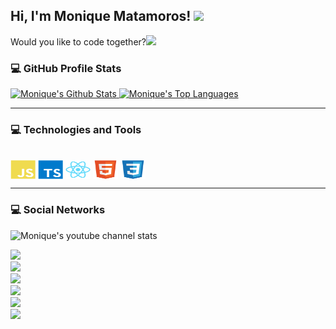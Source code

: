 <h2> Hi, I'm Monique Matamoros! <img src="https://media.giphy.com/media/mGcNjsfWAjY5AEZNw6/giphy.gif" width="50"></h2>
<p>Would you like to code together?</a><img src="https://media.giphy.com/media/WUlplcMpOCEmTGBtBW/giphy.gif" width="30">

 <h3>💻 GitHub Profile Stats</h3>
 

 <a href="https://github.com/anuraghazra/github-readme-stats">
     <img alt="Monique's Github Stats" src="https://denvercoder1-github-readme-stats.vercel.app/api/?username=TiffMonique&show_icons=true&include_all_commits=true&count_private=true&theme=react&bg_color=1F222E&title_color=F85D7F&icon_color=F8D866" height="192px">
 </a>

 <a href="https://github.com/anuraghazra/github-readme-stats">
     <img alt="Monique's Top Languages" src="https://github-readme-stats.vercel.app/api/top-langs/?username=TiffMonique&langs_count=8&layout=compact&theme=react&bg_color=1F222E&title_color=F85D7F&icon_color=F8D866&hide=Jupyter%20Notebook" height="192px">
 </a>
<hr>
  
<h3>💻 Technologies and Tools</h3>

<div style="display: inline_block"><br>
  <img align="center" alt="Monique-Js" height="30" width="40" src="https://raw.githubusercontent.com/devicons/devicon/master/icons/javascript/javascript-plain.svg">
  <img align="center" alt="Monique-Ts" height="30" width="40" src="https://raw.githubusercontent.com/devicons/devicon/master/icons/typescript/typescript-plain.svg">
  <img align="center" alt="Monique-React" height="30" width="40" src="https://raw.githubusercontent.com/devicons/devicon/master/icons/react/react-original.svg">
  <img align="center" alt="Monique-HTML" height="30" width="40" src="https://raw.githubusercontent.com/devicons/devicon/master/icons/html5/html5-original.svg">
  <img align="center" alt="Monique-CSS" height="30" width="40" src="https://raw.githubusercontent.com/devicons/devicon/master/icons/css3/css3-original.svg">       
</div>

<hr>
 <h3>💻 Social Networks</h3> 

 ![Monique's youtube channel stats](https://youtube-stats-card.vercel.app/api?channelid=UCpLDG26rmWQcvem3rqrlSOg&layout=extruded&theme=radical)
  <div style="display: flex; flex-direction: column;">
    <a href="https://www.youtube.com/channel/UCpLDG26rmWQcvem3rqrlSOg" target="_blank"><img src="https://img.shields.io/badge/YouTube-FF0000?style=for-the-badge&logo=youtube&logoColor=white" target="_blank"></a>
    <a href = "mailto:tmonique.mgi@gmail.com"><img src="https://img.shields.io/badge/-Gmail-%23333?style=for-the-badge&logo=gmail&logoColor=white" target="_blank"></a>
    <a href="https://www.linkedin.com/in/monique-matamoros/" target="_blank"><img src="https://img.shields.io/badge/-LinkedIn-%230077B5?style=for-the-badge&logo=linkedin&logoColor=white" target="_blank"></a> 
    <a href="https://twitter.com/moniqueCodes" target="_blank"><img src="https://img.shields.io/badge/Twitter-1DA1F2?style=for-the-badge&logo=twitter&logoColor=white" target="_blank"></a>
     <a href="https://medium.com/@tmonique.mg" target="_blank"><img src="https://img.shields.io/badge/Medium-12100E?style=for-the-badge&logo=medium&logoColor=white" target="_blank"></a>
    <a href="https://www.instagram.com/tmonique.mg" target="_blank"><img src="https://img.shields.io/badge/-Instagram-%23E4405F?style=for-the-badge&logo=instagram&logoColor=white" target="_blank"></a>
  </div>



</div>


